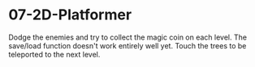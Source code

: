 # 07-2D-Platformer

Dodge the enemies and try to collect the magic coin on each level. The save/load function doesn't work entirely well yet. Touch the trees to be teleported to the next level.
